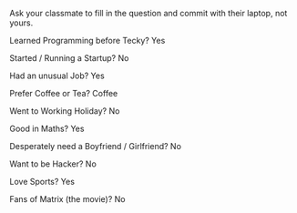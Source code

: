 Ask your classmate to fill in the question and commit with their laptop, not yours.

Learned Programming before Tecky? Yes 

Started / Running a Startup? No

Had an unusual Job? Yes

Prefer Coffee or Tea? Coffee

Went to Working Holiday? No

Good in Maths? Yes

Desperately need a Boyfriend / Girlfriend? No

Want to be Hacker? No

Love Sports? Yes

Fans of Matrix (the movie)? No
